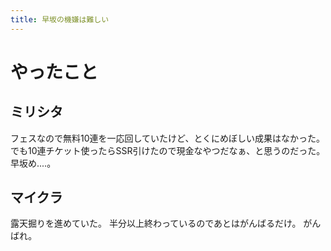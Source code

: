 ```yaml
---
title: 早坂の機嫌は難しい
---
```


# やったこと

## ミリシタ

フェスなので無料10連を一応回していたけど、とくにめぼしい成果はなかった。
でも10連チケット使ったらSSR引けたので現金なやつだなぁ、と思うのだった。
早坂め‥‥。

## マイクラ

露天掘りを進めていた。
半分以上終わっているのであとはがんばるだけ。
がんばれ。
